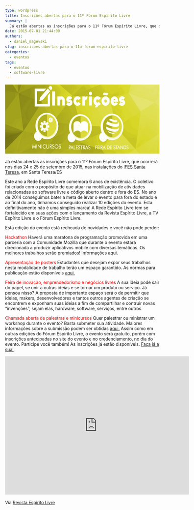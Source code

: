```yaml
---
type: wordpress
title: Inscrições abertas para o 11º Fórum Espírito Livre
summary: |
  Já estão abertas as inscrições para o 11º Fórum Espírito Livre, que ocorrerá nos dias 24 e 25 de setembro de 2015, nas instalações do IFES Santa Teresa, em Santa Teresa/ES
date: 2015-07-01 21:44:00
authors:
  - daniel_magevski
slug: inscricoes-abertas-para-o-11o-forum-espirito-livre
categories:
  - eventos
tags:
  - eventos
  - software-livre
---
```


<a href="/images/wp-content/uploads/2015/07/inscricoes.jpg"><img class="alignnone size-large wp-image-2940" src="/images/wp-content/uploads/2015/07/inscricoes-1024x356.jpg" alt="inscricoes" width="648" height="225" /></a>

Já estão abertas as inscrições para o 11º Fórum Espírito Livre, que ocorrerá nos dias 24 e 25 de setembro de 2015, nas instalações do <a href="http://st.ifes.edu.br/" target="_blank">IFES Santa Teresa</a>, em Santa Teresa/ES

Este ano a Rede Espírito Livre comemora 6 anos de existência. O coletivo foi criado com o propósito de que atuar na mobilização de atividades relacionadas ao software livre e código aberto dentro e fora do ES. No ano de 2014 conseguimos bater a meta de levar o evento para fora do estado e ao final do ano, tínhamos conseguido realizar 10 edições do evento. Esta definitivamente não é uma simples marca! A Rede Espírito Livre tem se fortalecido em suas ações com o lançamento da Revista Espírito Livre, a TV Espírito Livre e o Fórum Espírito Livre.

<!--more-->
Esta edição do evento está recheada de novidades e você não pode perder:

<span style="color: #ff0000;">Hackathon</span>
Haverá uma maratona de programação promovida em uma parceria com a Comunidade Mozilla que durante o evento estará direcionada a produzir aplicativos mobile com diversas temáticas. Os melhores trabalhos serão premiados! Informações <a href="http://forum.espiritolivre.org/11ed/hackathon/" target="_blank">aqui.</a>

<span style="color: #ff0000;">Apresentação de posters</span>
Estudantes que desejam expor seus trabalhos nesta modalidade de trabalho terão um espaço garantido. As normas para publicação estão disponíveis <a href="http://forum.espiritolivre.org/11ed/apresentacao-de-posters/" target="_blank">aqui.</a>

<span style="color: #ff0000;">Feira de inovação, emprendedorismo e negócios livres</span>
A sua ideia pode sair do papel, se unir a outras ideias e se tornar um produto ou serviço. Já pensou nisso? A proposta de importante espaço será o de permitir que ideias, makers, desenvolvedores e tantos outros agentes de criação se encontrem e exponham suas ideias a fim de compartilhar e contruir novas “invenções”, sejam elas, hardware, software, serviços, entre outros.

<span style="color: #ff0000;">Chamada aberta de palestras e minicursos</span>
Quer palestrar ou ministrar um workshop durante o evento? Basta submeter sua atividade. Maiores informações sobre a submissão podem ser obtidas <a href="http://forum.espiritolivre.org/11ed/submissao-de-trabalhos/" target="_blank">aqui.</a>
Assim como em outras edições do Fórum Espírito Livre, o evento será gratuito, porém com inscrições antecipadas no site do evento e no credenciamento, no dia do evento.
Participe você também! As inscrições já estão disponíveis. <a href="http://forum.espiritolivre.org/11ed/inscricoes/" target="_blank">Faça já a sua!</a>

<iframe style="border: 0;" src="https://www.google.com/maps/embed?pb=!1m14!1m8!1m3!1d7501.420644089826!2d-40.587847246557615!3d-19.936608298983224!3m2!1i1024!2i768!4f13.1!3m3!1m2!1s0x0%3A0x8299315b89f1b0f7!2sInstituto+Federal+do+Esp%C3%ADrito+Santo+-+Campus+Santa+Teresa!5e0!3m2!1spt-BR!2sbr!4v1435719074276" width="600" height="450" frameborder="0" allowfullscreen="allowfullscreen"></iframe>

Via <a href="http://www.revista.espiritolivre.org" target="_blank">Revista Espirito Livre</a>
